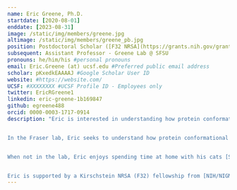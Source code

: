 ```yaml
---
name: Eric Greene, Ph.D.
startdate: [2020-08-01]
enddate: [2023-08-31]
image: /static/img/members/greene.jpg
altimage: /static/img/members/greene_pb.jpg
position: Postdoctoral Scholar ([F32 NRSA](https://grants.nih.gov/grants/guide/contacts/parent_F32.html))
subsequent: Assistant Professor - Greene Lab @ SFSU
pronouns: he/him/his #personal pronouns
email: Eric.Greene (at) ucsf.edu #Preferred public email address
scholar: pKxedkEAAAAJ #Google Scholar User ID
website: #https://website.com/
UCSF: #XXXXXXXX #UCSF Profile ID - Employees only
twitter: EricRGreene1
linkedin: eric-greene-1b169847
github: egreene488
orcid: 0000-0003-1717-0914
description: "Eric is interested in understanding how protein conformations impact function and regulation, and, how posttranslational factors that occur throughout a protein’s lifetime further tune function. Eric graduated from the University of Colorado, Boulder with degrees in Biochemistry and Molecular, Cellular, and Development Biology. As an undergraduate, he worked with Dr. Zhongping Tan using chemical biology approaches to study glycosylated proteins. As a graduate student in [Dr. Andy Martin’s](http://mcb.berkeley.edu/labs/martin/) lab at UC Berkeley, Eric studied how conformations and conformational dynamics of the 26S proteasome influence degradation processes. He also collaborated with [Dr. Susan Marqusee’s](https://zebra.berkeley.edu) lab to help illuminate how energetic changes conferred by site-specific ubiquitination on substrate proteins influenced whether, and how, these proteins were degraded by the proteasome.


In the Fraser lab, Eric seeks to understand how protein conformational states influence activity and regulation of metabolic enzymes.


When not in the lab, Eric enjoys spending time at home with his cats [Stella](/pets/#Stella), [Bart](/pets/#Bart), and [Dusty](/pets/#Dusty), climbing, running, skiing, mountain biking, and cooking.


Eric is supported by a Kirschstein NRSA (F32) fellowship from [NIH/NIGMS](https://www.nigms.nih.gov/)."
---
```

